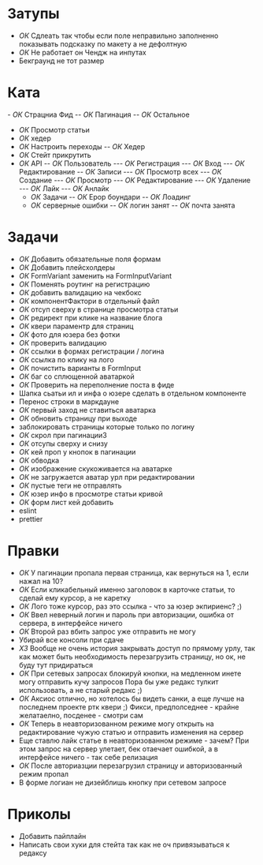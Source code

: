 # Затупы

- _ОК_ Сдлеать так чтобы если поле неправильно заполненно показывать подсказку по макету а не дефолтную
- _ОК_ Не работает он Чендж на инпутах
- Бекграунд не тот размер

# Ката

- *ОК* Страцниа Фид
-- _ОК_ Пагинация
-- _ОК_ Остальное

- _ОК_ Просмотр статьи
- _ОК_ хедер
- _ОК_ Настроить переходы
  -- _ОК_ Хедер
- _ОК_ Стейт прикрутить
- _ОК_ API
  -- _ОК_ Пользователь
  --- _ОК_ Регистрация
  --- _ОК_ Вход
  --- _ОК_ Редактирование
  -- _ОК_ Записи
  --- _ОК_ Просмотр всех
  --- _ОК_ Создание
  --- _ОК_ Просмотр
  --- _ОК_ Редактирование
  --- _ОК_ Удаление
  --- _ОК_ Лайк
  --- _ОК_ Анлайк
  - _ОК_ Задачи
    -- _ОК_ Ерор боундари
    -- _ОК_ Лоадинг
  - _ОК_ серверные ошибки
    -- _ОК_ логин занят
    -- _ОК_ почта занята

# Задачи

- _ОК_ Добавить обязательные поля формам
- _ОК_ Добавить плейсхолдеры
- _ОК_ FormVariant заменить на FormInputVariant
- _ОК_ Поменять роутинг на регистрацию
- _ОК_ добавить валидацию на чекбокс
- _ОК_ компонентФактори в отдельный файл
- _ОК_ отсуп сверху в странице просмотра статьи
- _ОК_ редирект при клике на название блога
- _ОК_ квери параментр для страниц
- _ОК_ фото для юзера без фотки
- _ОК_ проверить валидацию
- _ОК_ ссылки в формах регистрации / логина
- _ОК_ ссылка по клику на лого
- _ОК_ почистить варианты в FormInput
- _ОК_ баг со сплющенной аватаркой
- _ОК_ Проверить на переполнение поста в фиде
- Шапка сьатьи ил и инфа о юзере сделать в отдельном компоненте
- Перенос строки в маркдауне
- _ОК_ первый заход не ставиться аватарка
- _ОК_ обновить страницу при выходе
- заблокировать страницы которые только по логину
- _ОК_ скрол при пагинацииЗ
- _ОК_ отсупы сверху и снизу
- _ОК_ кей проп у кнопок в пагинации
- _ОК_ обводка
- _ОК_ изображение скукоживается на аватарке
- _ОК_ не загружается аватар урл при редактировании
- _ОК_ пустые теги не отправлять
- _ОК_ юзер инфо в просмотре статьи кривой
- _ОК_ форм лист кей добавить
- eslint
- prettier

# Правки 
- _ОК_ У пагинации пропала первая страница, как вернуться на 1, если нажал на 10?
- _ОК_ Если кликабельный именно заголовок в карточке статьи, то сделай ему курсор, а не каретку
- _ОК_ Лого тоже курсор, раз это ссылка - что за юзер экпириенс? ;)
- _ОК_ Ввел неверный логин и пароль при авторизации, ошибка от сервера, в интерфейсе ничего
- _ОК_ Второй раз вбить запрос уже отправить не могу
- Убирай все консоли при сдаче
- _ХЗ_ Вообще не очень история закрывать доступ по прямому урлу, так как может быть необходимость перезагрузить страницу, но ок, не буду тут придираться
- _ОК_ При сетевых запросах блокируй кнопки, на медленном инете могу отправить кучу запросов
Пора бы уже редакс тулкит использовать, а не старый редакс ;)
- _ОК_ Аксиос отлично, но хотелось бы видеть санки, а еще лучше на последнем проекте ртк квери ;)
Фикси, предполседнее - крайне желатаелно, посденее - смотри сам
- _ОК_ Теперь в неавторизованном режиме могу открыть на редактирование чужую статью и отправить изменения на сервер
- Еще ставлю лайк статье в неавторизованном режиме - зачем? При этом запрос на сервер улетает, бек отаечает ошибкой, а в интерфейсе ничего - так себе релизация
- *ОК* После авториазции перезагрузил страницу и авторизованный режим пропал
- В форме логиан не дизейблишь кнопку при сетевом запросе

# Приколы

- Добавить пайплайн
- Написать свои хуки для стейта так как не оч привязываться к редаксу
